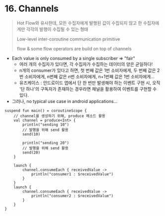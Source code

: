 # 16. Channels

> Hot Flow와 유사한데, 모든 수집자에게 발행된 값이 수집되지 않고 한 수집자에게만 각각의 발행이 수집될 수 있는 형태
> 
> Low-level inter-coroutine communication primitive
> 
> flow & some flow operators are build on top of channels
* Each value is only consumed by a single subscriber => "fair"
  * 여러 개의 수집자가 있다면, 각 수집자가 수집하는 데이터의 양은 균일하다!
  * n개의 consumer가 있다고 하면, 첫 번째 값은 1번 소비자에게, 두 번째 값은 2번 소비자에게, n번째 값은 n번 소비자에게, n+1번째 값은 1번 소비자에게...
  * 유즈케이스 : 안드로이드 앱에서 단 한 번만 발생해야 하는 이벤트 구현 시, 오직 '단 하나'의 구독자가 존재하는 경우라면 채널을 활용하여 이벤트를 구현할 수 있다.
* 그러나, no typical use case in android applications...

```
suspend fun main() = coroutineScope {
    // channel을 생성하기 위해, produce 메소드 활용
    val channel = produce<Int> { 
        println("sending 10")
        // 발행을 위해 send 활용
        send(10)
        
        println("sending 20")
        // 발행을 위해 send 활용
        send(20)
    }
    
    launch { 
        channel.consumeEach { receivedValue ->
            println("consumer1 : $receivedValue")
        }
    }
    launch { 
        channel.consumeEach { receivedValue ->
            println("consumer2 : $receivedValue")
        }
    }
}
```